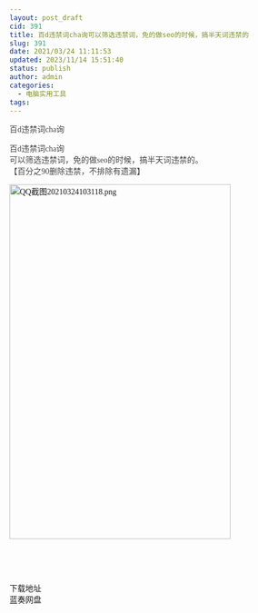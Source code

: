 ```yaml
---
layout: post_draft
cid: 391
title: 百d违禁词cha询可以筛选违禁词，免的做seo的时候，搞半天词违禁的
slug: 391
date: 2021/03/24 11:11:53
updated: 2023/11/14 15:51:40
status: publish
author: admin
categories: 
  - 电脑实用工具
tags: 
---
```



<div alt="潮男心博客 www.cnx0.com" >
				<p>
	<span style='color:#444444;font-family:"font-size:16px;font-weight:700;white-space:normal;background-color:#FFFFFF;'>百d违禁词cha询</span>
</p>
<p>
	<span style='color:#444444;font-family:"font-size:16px;font-weight:700;white-space:normal;background-color:#FFFFFF;'><span style='color:#444444;font-family:"font-size:14px;white-space:normal;background-color:#FFFFFF;'>百d违禁词cha询</span><br style='overflow-wrap:break-word;color:#444444;font-family:"font-size:14px;white-space:normal;background-color:#FFFFFF;'><span style='color:#444444;font-family:"font-size:14px;white-space:normal;background-color:#FFFFFF;'>可以筛选违禁词，免的做seo的时候，搞半天词违禁的。</span><br style='overflow-wrap:break-word;color:#444444;font-family:"font-size:14px;white-space:normal;background-color:#FFFFFF;'><span style='color:#444444;font-family:"font-size:14px;white-space:normal;background-color:#FFFFFF;'>【百分之90删除违禁，不排除有遗漏】</span><br></span>
</p>
<p>
	<span style='color:#444444;font-family:"font-size:16px;font-weight:700;white-space:normal;background-color:#FFFFFF;'><a target="_blank" href="https://dbg123.xyz/content/uploadfile/202103/01741616553129.png" id="ematt:25697"><img src="https://dbg123.xyz/content/uploadfile/202103/01741616553129.png" title="点击查看原图" alt="QQ截图20210324103118.png" border="0" width="389" height="625"></a><br></span>
</p>
<p>
	<br></p>
<p>
	<br></p>
<div class="Fengdown_tit">
	<i class="ico"></i>下载地址 
</div>
<span onclick="window.open('https://jxdbgcom.lanzous.com/iKzBan91jah');" class="Fengdown"><i class="ico"></i><i class="line"></i>蓝奏网盘</span> 			</div>
			